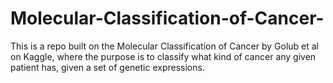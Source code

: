# Molecular-Classification-of-Cancer-
This is a repo built on the Molecular Classification of Cancer by Golub et al on Kaggle, where the purpose is to classify what kind of cancer any given patient has, given a set of genetic expressions.
